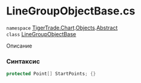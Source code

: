 
# LineGroupObjectBase.cs
`namespace` [TigerTrade.Chart](../../../TigerTrade.Chart.md).[Objects](../../../TigerTrade.Chart/Objects.md).[Abstract](../../../TigerTrade.Chart/Objects/Abstract.md)  
    `class` [LineGroupObjectBase](../../LineGroupObjectBase.cs.md)

Описание

### Синтаксис
```csharp
protected Point[] StartPoints; {}
```

